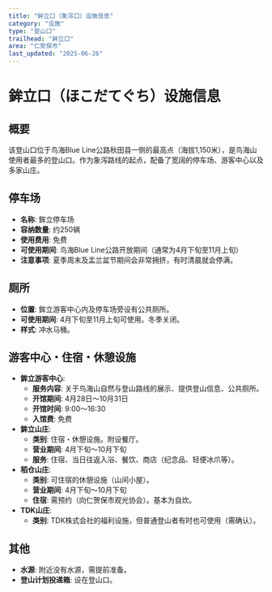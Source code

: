```yaml
---
title: "鉾立口（象泻口）设施信息"
category: "设施"
type: "登山口"
trailhead: "鉾立口"
area: "仁贺保市"
last_updated: "2025-06-26"
---
```


# 鉾立口（ほこだてぐち）设施信息

## 概要
该登山口位于鸟海Blue Line公路秋田县一侧的最高点（海拔1,150米），是鸟海山使用者最多的登山口。作为象泻路线的起点，配备了宽阔的停车场、游客中心以及多家山庄。

## 停车场
- **名称**: 鉾立停车场
- **容纳数量**: 约250辆
- **使用费用**: 免费
- **可使用期间**: 鸟海Blue Line公路开放期间（通常为4月下旬至11月上旬）
- **注意事项**: 夏季周末及盂兰盆节期间会非常拥挤，有时清晨就会停满。

## 厕所
- **位置**: 鉾立游客中心内及停车场旁设有公共厕所。
- **可使用期间**: 4月下旬至11月上旬可使用。冬季关闭。
- **样式**: 冲水马桶。

## 游客中心・住宿・休憩设施
- **鉾立游客中心**:
    - **服务内容**: 关于鸟海山自然与登山路线的展示、提供登山信息、公共厕所。
    - **开馆期间**: 4月28日～10月31日
    - **开馆时间**: 9:00～16:30
    - **入馆费**: 免费
- **鉾立山庄**:
    - **类别**: 住宿・休憩设施。附设餐厅。
    - **营业期间**: 4月下旬～10月下旬
    - **服务**: 住宿、当日往返入浴、餐饮、商店（纪念品、轻便冰爪等）。
- **稻仓山庄**:
    - **类别**: 可住宿的休憩设施（山间小屋）。
    - **营业期间**: 4月下旬～10月下旬
    - **住宿**: 需预约（向仁贺保市观光协会）。基本为自炊。
- **TDK山庄**:
    - **类别**: TDK株式会社的福利设施，但普通登山者有时也可使用（需确认）。

## 其他
- **水源**: 附近没有水源，需提前准备。
- **登山计划投递箱**: 设在登山口。